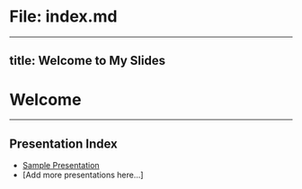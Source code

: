 # File: index.md
---
title: Welcome to My Slides
---

# Welcome

___

## Presentation Index

- [Sample Presentation](./sample-presentation)
- [Add more presentations here...]